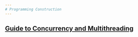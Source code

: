 ```yaml
---
# Programming Construction
---
```


## [Guide to Concurrency and Multithreading](https://github.com/NirmalKBandara/programming-construction/blob/main/multithreading.md)

